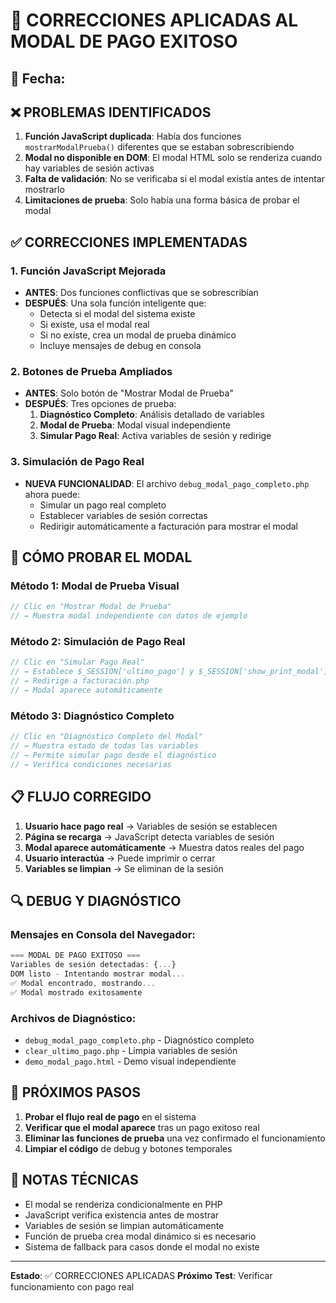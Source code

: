 # 🔧 CORRECCIONES APLICADAS AL MODAL DE PAGO EXITOSO

## 📅 Fecha: <?= date('Y-m-d H:i:s') ?>

## ❌ PROBLEMAS IDENTIFICADOS

1. **Función JavaScript duplicada**: Había dos funciones `mostrarModalPrueba()` diferentes que se estaban sobrescribiendo
2. **Modal no disponible en DOM**: El modal HTML solo se renderiza cuando hay variables de sesión activas
3. **Falta de validación**: No se verificaba si el modal existía antes de intentar mostrarlo
4. **Limitaciones de prueba**: Solo había una forma básica de probar el modal

## ✅ CORRECCIONES IMPLEMENTADAS

### 1. Función JavaScript Mejorada
- **ANTES**: Dos funciones conflictivas que se sobrescribían
- **DESPUÉS**: Una sola función inteligente que:
  - Detecta si el modal del sistema existe
  - Si existe, usa el modal real
  - Si no existe, crea un modal de prueba dinámico
  - Incluye mensajes de debug en consola

### 2. Botones de Prueba Ampliados
- **ANTES**: Solo botón de "Mostrar Modal de Prueba"
- **DESPUÉS**: Tres opciones de prueba:
  1. **Diagnóstico Completo**: Análisis detallado de variables
  2. **Modal de Prueba**: Modal visual independiente
  3. **Simular Pago Real**: Activa variables de sesión y redirige

### 3. Simulación de Pago Real
- **NUEVA FUNCIONALIDAD**: El archivo `debug_modal_pago_completo.php` ahora puede:
  - Simular un pago real completo
  - Establecer variables de sesión correctas
  - Redirigir automáticamente a facturación para mostrar el modal

## 🧪 CÓMO PROBAR EL MODAL

### Método 1: Modal de Prueba Visual
```javascript
// Clic en "Mostrar Modal de Prueba"
// → Muestra modal independiente con datos de ejemplo
```

### Método 2: Simulación de Pago Real
```php
// Clic en "Simular Pago Real"
// → Establece $_SESSION['ultimo_pago'] y $_SESSION['show_print_modal']
// → Redirige a facturación.php
// → Modal aparece automáticamente
```

### Método 3: Diagnóstico Completo
```php
// Clic en "Diagnóstico Completo del Modal"
// → Muestra estado de todas las variables
// → Permite simular pago desde el diagnóstico
// → Verifica condiciones necesarias
```

## 📋 FLUJO CORREGIDO

1. **Usuario hace pago real** → Variables de sesión se establecen
2. **Página se recarga** → JavaScript detecta variables de sesión
3. **Modal aparece automáticamente** → Muestra datos reales del pago
4. **Usuario interactúa** → Puede imprimir o cerrar
5. **Variables se limpian** → Se eliminan de la sesión

## 🔍 DEBUG Y DIAGNÓSTICO

### Mensajes en Consola del Navegador:
```javascript
=== MODAL DE PAGO EXITOSO ===
Variables de sesión detectadas: {...}
DOM listo - Intentando mostrar modal...
✅ Modal encontrado, mostrando...
✅ Modal mostrado exitosamente
```

### Archivos de Diagnóstico:
- `debug_modal_pago_completo.php` - Diagnóstico completo
- `clear_ultimo_pago.php` - Limpia variables de sesión
- `demo_modal_pago.html` - Demo visual independiente

## 🎯 PRÓXIMOS PASOS

1. **Probar el flujo real de pago** en el sistema
2. **Verificar que el modal aparece** tras un pago exitoso real
3. **Eliminar las funciones de prueba** una vez confirmado el funcionamiento
4. **Limpiar el código** de debug y botones temporales

## 📝 NOTAS TÉCNICAS

- El modal se renderiza condicionalmente en PHP
- JavaScript verifica existencia antes de mostrar
- Variables de sesión se limpian automáticamente
- Función de prueba crea modal dinámico si es necesario
- Sistema de fallback para casos donde el modal no existe

---
**Estado**: ✅ CORRECCIONES APLICADAS
**Próximo Test**: Verificar funcionamiento con pago real
